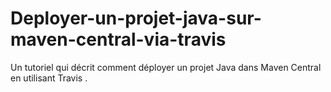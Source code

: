 # Deployer-un-projet-java-sur-maven-central-via-travis
Un tutoriel qui décrit comment déployer un projet Java dans Maven Central en utilisant Travis .
